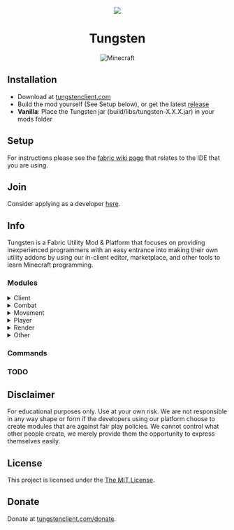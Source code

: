<p align="center">
<img src="https://avatars.githubusercontent.com/u/137255681"/>
</p>

<h1 align="center">Tungsten</h1>
<div align="center">
<img src="https://img.shields.io/badge/MC-1.20.2-brightgreen.svg" alt="Minecraft"/>
</div>


## Installation
- Download at [tungstenclient.com](https://tungstenclient.com/)
- Build the mod yourself (See Setup below), or get the latest [release](https://github.com/tungsten-client/tungsten/releases)
- **Vanilla**: Place the Tungsten jar (build/libs/tungsten-X.X.X.jar) in your mods folder

## Setup

For instructions please see the [fabric wiki page](https://fabricmc.net/wiki/tutorial:setup) that relates to the IDE that you are using.

## Join

Consider applying as a developer [here](https://forms.gle/RTW9EpmritmEscoM7).

## Info

Tungsten is a Fabric Utility Mod & Platform that focuses on providing inexperienced programmers with an easy entrance into making their own utility addons by using our in-client editor, marketplace, and other tools to learn Minecraft programming.

### Modules

<details>
<summary>Client</summary>
- ClickGui<br>
</details>

<details>
<summary>Combat</summary>
</details>

<details>
<summary>Movement</summary>
</details>

<details>
<summary>Player</summary>
</details>

<details>
<summary>Render</summary>
</details>

<details>
<summary>Other</summary>
</details>

### Commands

### TODO

## Disclaimer

For educational purposes only. Use at your own risk. We are not responsible in any way shape or form if the developers using our platform choose to create modules that are against fair play policies. We cannot control what other people create, we merely provide them the opportunity to express themselves easily.

## License

This project is licensed under the [The MIT License](https://opensource.org/license/mit/).

## Donate

Donate at [tungstenclient.com/donate](https://tungstenclient.com/donation).

